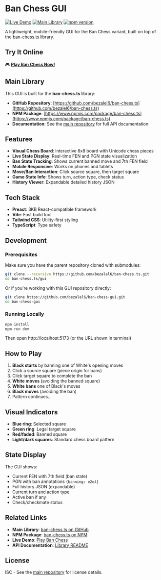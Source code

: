 # Ban Chess GUI

[![Live Demo](https://img.shields.io/badge/demo-play%20online-brightgreen)](https://bezalel6.github.io/ban-chess.ts/)
[![Main Library](https://img.shields.io/badge/library-ban--chess.ts-blue)](https://github.com/bezalel6/ban-chess.ts)
[![npm version](https://img.shields.io/npm/v/ban-chess.ts.svg)](https://www.npmjs.com/package/ban-chess.ts)

A lightweight, mobile-friendly GUI for the Ban Chess variant, built on top of the [ban-chess.ts](https://github.com/bezalel6/ban-chess.ts) library.

## Try It Online

🎮 **[Play Ban Chess Now!](https://bezalel6.github.io/ban-chess.ts/)**

## Main Library

This GUI is built for the **ban-chess.ts** library:
- **GitHub Repository**: [https://github.com/bezalel6/ban-chess.ts](https://github.com/bezalel6/ban-chess.ts)
- **NPM Package**: [https://www.npmjs.com/package/ban-chess.ts](https://www.npmjs.com/package/ban-chess.ts)
- **Documentation**: See the [main repository](https://github.com/bezalel6/ban-chess.ts) for full API documentation

## Features

- **Visual Chess Board**: Interactive 8x8 board with Unicode chess pieces
- **Live State Display**: Real-time FEN and PGN state visualization
- **Ban State Tracking**: Shows current banned move and 7th FEN field
- **Mobile Responsive**: Works on phones and tablets
- **Move/Ban Interaction**: Click source square, then target square
- **Game State Info**: Shows turn, action type, check status
- **History Viewer**: Expandable detailed history JSON

## Tech Stack

- **Preact**: 3KB React-compatible framework
- **Vite**: Fast build tool
- **Tailwind CSS**: Utility-first styling
- **TypeScript**: Type safety

## Development

### Prerequisites

Make sure you have the parent repository cloned with submodules:
```bash
git clone --recursive https://github.com/bezalel6/ban-chess.ts.git
cd ban-chess.ts/gui
```

Or if you're working with this GUI repository directly:
```bash
git clone https://github.com/bezalel6/ban-chess-gui.git
cd ban-chess-gui
```

### Running Locally

```bash
npm install
npm run dev
```

Then open http://localhost:5173 (or the URL shown in terminal)

## How to Play

1. **Black starts** by banning one of White's opening moves
2. Click a source square (piece origin for bans)
3. Click target square to complete the ban
4. **White moves** (avoiding the banned square)
5. **White bans** one of Black's moves
6. **Black moves** (avoiding the ban)
7. Pattern continues...

## Visual Indicators

- **Blue ring**: Selected square
- **Green ring**: Legal target square
- **Red/faded**: Banned square
- **Light/dark squares**: Standard chess board pattern

## State Display

The GUI shows:
- Current FEN with 7th field (ban state)
- PGN with ban annotations `{banning: e2e4}`
- Full history JSON (expandable)
- Current turn and action type
- Active ban if any
- Check/checkmate status

## Related Links

- **Main Library**: [ban-chess.ts on GitHub](https://github.com/bezalel6/ban-chess.ts)
- **NPM Package**: [ban-chess.ts on NPM](https://www.npmjs.com/package/ban-chess.ts)
- **Live Demo**: [Play Ban Chess](https://bezalel6.github.io/ban-chess.ts/)
- **API Documentation**: [Library README](https://github.com/bezalel6/ban-chess.ts#readme)

## License

ISC - See the [main repository](https://github.com/bezalel6/ban-chess.ts) for license details.